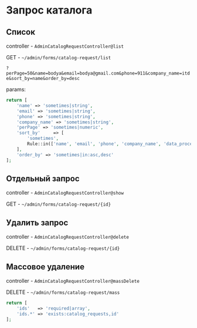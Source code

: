 # Запрос каталога


## Список
controller - `AdminCatalogRequestController@list`

GET - `~/admin/forms/catalog-request/list`

`?perPage=50&name=bodya&email=bodya@gmail.com&phone=911&company_name=itde&sort_by=name&order_by=desc`

params:

```php 
return [
    'name' => 'sometimes|string',
    'email' => 'sometimes|string',
    'phone' => 'sometimes|string',
    'company_name' => 'sometimes|string',
    'perPage' => 'sometimes|numeric',
    'sort_by'     => [
        'sometimes',
        Rule::in(['name', 'email', 'phone', 'company_name', 'data_processing'])
    ],
    'order_by' => 'sometimes|in:asc,desc'
];
```


## Отдельный запрос
controller - `AdminCatalogRequestController@show`

GET - `~/admin/forms/catalog-request/{id}`


## Удалить запрос
controller - `AdminCatalogRequestController@delete`

DELETE - `~/admin/forms/catalog-request/{id}`

## Массовое удаление
controller - `AdminCatalogRequestController@massDelete`

DELETE - `~/admin/forms/catalog-request/mass`
```php
return [
    'ids'   => 'required|array',
    'ids.*' => 'exists:catalog_requests,id'
];
```
